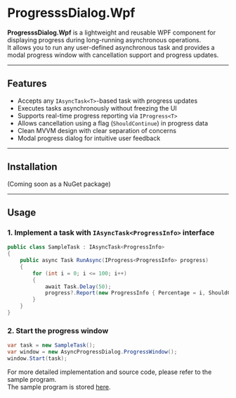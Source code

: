 # ProgresssDialog.Wpf


**ProgresssDialog.Wpf** is a lightweight and reusable WPF component for displaying progress during long-running asynchronous operations.  
It allows you to run any user-defined asynchronous task and provides a modal progress window with cancellation support and progress updates.

---

## Features

- Accepts any `IAsyncTask<T>`-based task with progress updates
- Executes tasks asynchronously without freezing the UI
- Supports real-time progress reporting via `IProgress<T>`
- Allows cancellation using a flag (`ShouldContinue`) in progress data
- Clean MVVM design with clear separation of concerns
- Modal progress dialog for intuitive user feedback

---

## Installation

(Coming soon as a NuGet package)

---

## Usage

### 1. Implement a task with `IAsyncTask<ProgressInfo>` interface

```csharp
public class SampleTask : IAsyncTask<ProgressInfo>
{
    public async Task RunAsync(IProgress<ProgressInfo> progress)
    {
        for (int i = 0; i <= 100; i++)
        {
            await Task.Delay(50);
            progress?.Report(new ProgressInfo { Percentage = i, ShouldContinue = true });
        }
    }
}
```
### 2. Start the progress window

```csharp
var task = new SampleTask();
var window = new AsyncProgressDialog.ProgressWindow();
window.Start(task);
```

For more detailed implementation and source code, please refer to the sample program.  
The sample program is stored [here](sample/).
